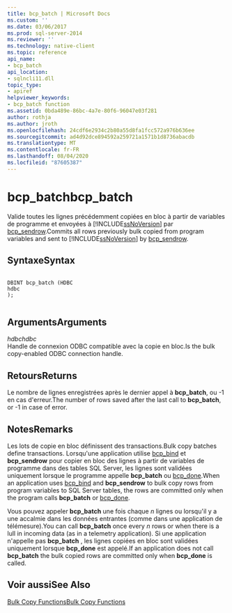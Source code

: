 ```yaml
---
title: bcp_batch | Microsoft Docs
ms.custom: ''
ms.date: 03/06/2017
ms.prod: sql-server-2014
ms.reviewer: ''
ms.technology: native-client
ms.topic: reference
api_name:
- bcp_batch
api_location:
- sqlncli11.dll
topic_type:
- apiref
helpviewer_keywords:
- bcp_batch function
ms.assetid: 0bda489e-86bc-4a7e-80f6-96047e03f281
author: rothja
ms.author: jroth
ms.openlocfilehash: 24cdf6e2934c2b80a55d8fa1fcc572a976b636ee
ms.sourcegitcommit: ad4d92dce894592a259721a1571b1d8736abacdb
ms.translationtype: MT
ms.contentlocale: fr-FR
ms.lasthandoff: 08/04/2020
ms.locfileid: "87605387"
---
```

# <a name="bcp_batch"></a><span data-ttu-id="eccad-102">bcp_batch</span><span class="sxs-lookup"><span data-stu-id="eccad-102">bcp_batch</span></span>
  <span data-ttu-id="eccad-103">Valide toutes les lignes précédemment copiées en bloc à partir de variables de programme et envoyées à [!INCLUDE[ssNoVersion](../../includes/ssnoversion-md.md)] par [bcp_sendrow](bcp-sendrow.md).</span><span class="sxs-lookup"><span data-stu-id="eccad-103">Commits all rows previously bulk copied from program variables and sent to [!INCLUDE[ssNoVersion](../../includes/ssnoversion-md.md)] by [bcp_sendrow](bcp-sendrow.md).</span></span>  
  
## <a name="syntax"></a><span data-ttu-id="eccad-104">Syntaxe</span><span class="sxs-lookup"><span data-stu-id="eccad-104">Syntax</span></span>  
  
```  
  
DBINT bcp_batch (HDBC  
hdbc  
);  
  
```  
  
## <a name="arguments"></a><span data-ttu-id="eccad-105">Arguments</span><span class="sxs-lookup"><span data-stu-id="eccad-105">Arguments</span></span>  
 <span data-ttu-id="eccad-106">*hdbc*</span><span class="sxs-lookup"><span data-stu-id="eccad-106">*hdbc*</span></span>  
 <span data-ttu-id="eccad-107">Handle de connexion ODBC compatible avec la copie en bloc.</span><span class="sxs-lookup"><span data-stu-id="eccad-107">Is the bulk copy-enabled ODBC connection handle.</span></span>  
  
## <a name="returns"></a><span data-ttu-id="eccad-108">Retours</span><span class="sxs-lookup"><span data-stu-id="eccad-108">Returns</span></span>  
 <span data-ttu-id="eccad-109">Le nombre de lignes enregistrées après le dernier appel à **bcp_batch**, ou -1 en cas d'erreur.</span><span class="sxs-lookup"><span data-stu-id="eccad-109">The number of rows saved after the last call to **bcp_batch**, or -1 in case of error.</span></span>  
  
## <a name="remarks"></a><span data-ttu-id="eccad-110">Notes</span><span class="sxs-lookup"><span data-stu-id="eccad-110">Remarks</span></span>  
 <span data-ttu-id="eccad-111">Les lots de copie en bloc définissent des transactions.</span><span class="sxs-lookup"><span data-stu-id="eccad-111">Bulk copy batches define transactions.</span></span> <span data-ttu-id="eccad-112">Lorsqu'une application utilise [bcp_bind](bcp-bind.md) et **bcp_sendrow** pour copier en bloc des lignes à partir de variables de programme dans des tables SQL Server, les lignes sont validées uniquement lorsque le programme appelle **bcp_batch** ou [bcp_done](bcp-done.md).</span><span class="sxs-lookup"><span data-stu-id="eccad-112">When an application uses [bcp_bind](bcp-bind.md) and **bcp_sendrow** to bulk copy rows from program variables to SQL Server tables, the rows are committed only when the program calls **bcp_batch** or [bcp_done](bcp-done.md).</span></span>  
  
 <span data-ttu-id="eccad-113">Vous pouvez appeler **bcp_batch** une fois chaque *n* lignes ou lorsqu'il y a une accalmie dans les données entrantes (comme dans une application de télémesure).</span><span class="sxs-lookup"><span data-stu-id="eccad-113">You can call **bcp_batch** once every *n* rows or when there is a lull in incoming data (as in a telemetry application).</span></span> <span data-ttu-id="eccad-114">Si une application n'appelle pas **bcp_batch** , les lignes copiées en bloc sont validées uniquement lorsque **bcp_done** est appelé.</span><span class="sxs-lookup"><span data-stu-id="eccad-114">If an application does not call **bcp_batch** the bulk copied rows are committed only when **bcp_done** is called.</span></span>  
  
## <a name="see-also"></a><span data-ttu-id="eccad-115">Voir aussi</span><span class="sxs-lookup"><span data-stu-id="eccad-115">See Also</span></span>  
 [<span data-ttu-id="eccad-116">Bulk Copy Functions</span><span class="sxs-lookup"><span data-stu-id="eccad-116">Bulk Copy Functions</span></span>](sql-server-driver-extensions-bulk-copy-functions.md)  
  
  
